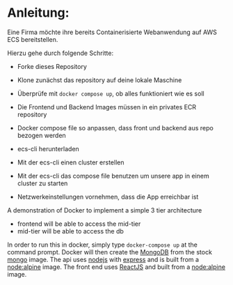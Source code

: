 # Anleitung: 

Eine Firma möchte ihre bereits Containerisierte Webanwendung auf AWS ECS bereitstellen.

Hierzu gehe durch folgende Schritte: 
- Forke dieses Repository
- Klone zunächst das repository auf deine lokale Maschine
- Überprüfe mit ```docker compose up```, ob alles funktioniert wie es soll

- Die Frontend und Backend Images müssen in ein privates ECR repository
- Docker compose file so anpassen, dass front und backend aus repo bezogen werden
- ecs-cli herunterladen
- Mit der ecs-cli einen cluster erstellen
- Mit der ecs-cli das compose file benutzen um unsere app in einem cluster zu starten
- Netzwerkeinstellungen vornehmen, dass die App erreichbar ist


A demonstration of Docker to implement a simple 3 tier architecture

* frontend will be able to access the mid-tier
* mid-tier will be able to access the db

In order to run this in docker, simply type ```docker-compose up``` at the command prompt. Docker will then create the [MongoDB](https://www.mongodb.com/) from the stock [mongo](https://hub.docker.com/_/mongo) image. The api uses [nodejs](https://nodejs.org/) with [express](http://expressjs.com/) and is built from a [node:alpine](https://hub.docker.com/_/node) image. The front end uses [ReactJS](https://reactjs.org/) and built from a [node:alpine](https://hub.docker.com/_/node) image.
